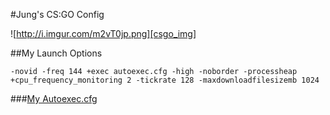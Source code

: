 #Jung's CS:GO Config

![http://i.imgur.com/m2vT0jp.png][csgo_img]

[csgo_img]:http://i.imgur.com/m2vT0jp.png

##My Launch Options
```
-novid -freq 144 +exec autoexec.cfg -high -noborder -processheap +cpu_frequency_monitoring 2 -tickrate 128 -maxdownloadfilesizemb 1024
```

###[My Autoexec.cfg](https://github.com/jung3o/Jung3o/tree/master/csgo/autoexec.cfg)
